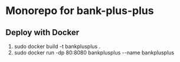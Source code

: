 # Monorepo for bank-plus-plus

## Deploy with Docker
1. sudo docker build -t bankplusplus .
2. sudo docker run -dp 80:8080 bankplusplus --name bankplusplus
